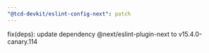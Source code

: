```yaml
---
"@tcd-devkit/eslint-config-next": patch
---
```


fix(deps): update dependency @next/eslint-plugin-next to v15.4.0-canary.114
